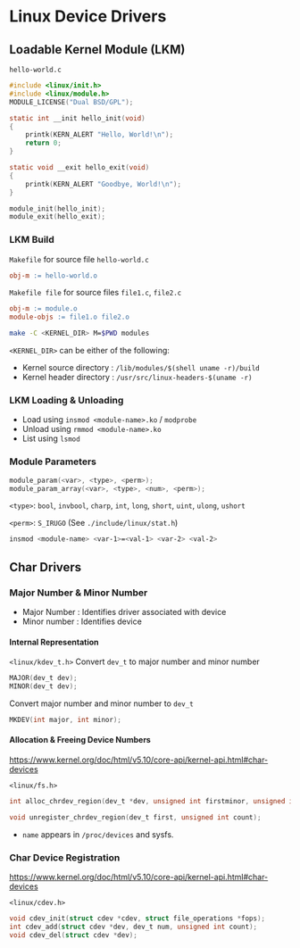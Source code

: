 # Linux Device Drivers

## Loadable Kernel Module (LKM)

`hello-world.c`

```c
#include <linux/init.h>
#include <linux/module.h>
MODULE_LICENSE("Dual BSD/GPL");

static int __init hello_init(void)
{
    printk(KERN_ALERT "Hello, World!\n");
    return 0;
}

static void __exit hello_exit(void)
{
    printk(KERN_ALERT "Goodbye, World!\n");
}

module_init(hello_init);
module_exit(hello_exit);
```

### LKM Build
`Makefile` for source file `hello-world.c`
```makefile
obj-m := hello-world.o
```
`Makefile file` for source files `file1.c`, `file2.c`
```makefile
obj-m := module.o
module-objs := file1.o file2.o
```
```bash
make -C <KERNEL_DIR> M=$PWD modules
```

`<KERNEL_DIR>` can be either of the following:
- Kernel source directory : `/lib/modules/$(shell uname -r)/build`
- Kernel header directory : `/usr/src/linux-headers-$(uname -r)`

### LKM Loading & Unloading

- Load using `insmod <module-name>.ko` / `modprobe` 
- Unload using `rmmod <module-name>.ko`
- List using `lsmod`

### Module Parameters

```c
module_param(<var>, <type>, <perm>);
module_param_array(<var>, <type>, <num>, <perm>);
```

`<type>`: `bool`, `invbool`, `charp`, `int`, `long`, `short`, `uint`, `ulong`, `ushort`

`<perm>`: `S_IRUGO` (See `./include/linux/stat.h`)

```bash
insmod <module-name> <var-1>=<val-1> <var-2> <val-2>
```

## Char Drivers
### Major Number & Minor Number
- Major Number : Identifies driver associated with device
- Minor number : Identifies device

#### Internal Representation
`<linux/kdev_t.h>`
Convert `dev_t` to major number and minor number

```c
MAJOR(dev_t dev);
MINOR(dev_t dev);
```

Convert major number and minor number to `dev_t`
```c
MKDEV(int major, int minor);
```

#### Allocation & Freeing Device Numbers
https://www.kernel.org/doc/html/v5.10/core-api/kernel-api.html#char-devices

`<linux/fs.h>`

```c
int alloc_chrdev_region(dev_t *dev, unsigned int firstminor, unsigned int count, char *name);
```

```c
void unregister_chrdev_region(dev_t first, unsigned int count);
```

- `name` appears in `/proc/devices` and sysfs.

### Char Device Registration
https://www.kernel.org/doc/html/v5.10/core-api/kernel-api.html#char-devices

`<linux/cdev.h>`

```c
void cdev_init(struct cdev *cdev, struct file_operations *fops);
int cdev_add(struct cdev *dev, dev_t num, unsigned int count);
void cdev_del(struct cdev *dev);
```

